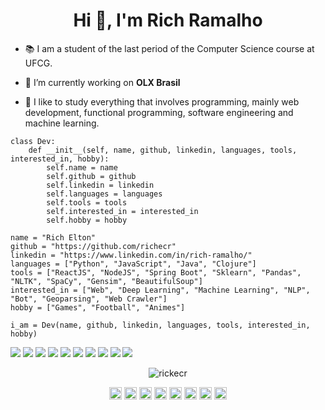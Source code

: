 <h1 align="center">Hi 👋, I'm Rich Ramalho</h1>

- :books: I am a student of the last period of the Computer Science course at UFCG.

- 🔭 I’m currently working on **OLX Brasil**

- :seedling: I like to study everything that involves programming, mainly web development, functional programming, software engineering and machine learning.

```python3
class Dev:
    def __init__(self, name, github, linkedin, languages, tools, interested_in, hobby):
        self.name = name
        self.github = github
        self.linkedin = linkedin
        self.languages = languages
        self.tools = tools
        self.interested_in = interested_in
        self.hobby = hobby

name = "Rich Elton"
github = "https://github.com/richecr"
linkedin = "https://www.linkedin.com/in/rich-ramalho/"
languages = ["Python", "JavaScript", "Java", "Clojure"]
tools = ["ReactJS", "NodeJS", "Spring Boot", "Sklearn", "Pandas", "NLTK", "SpaCy", "Gensim", "BeautifulSoup"]
interested_in = ["Web", "Deep Learning", "Machine Learning", "NLP", "Bot", "Geoparsing", "Web Crawler"]
hobby = ["Games", "Football", "Animes"]

i_am = Dev(name, github, linkedin, languages, tools, interested_in, hobby)
```

![](https://img.shields.io/badge/Python-FFD43B?style=for-the-badge&logo=python&logoColor=darkgreen)
![](https://img.shields.io/badge/JavaScript-323330?style=for-the-badge&logo=javascript&logoColor=darkgreen)
![](https://img.shields.io/badge/TypeScript-007ACC?style=for-the-badge&logo=typescript&logoColor=darkgreen)
![](https://img.shields.io/badge/Java-ED8B00?style=for-the-badge&logo=java&logoColor=darkgreen)
![](https://img.shields.io/badge/Clojure-5881D8?style=for-the-badge&logo=clojure&logoColor=darkgreen)
![](https://img.shields.io/badge/PostgreSQL-316192?style=for-the-badge&logo=postgresql&logoColor=darkgreen)
![](https://img.shields.io/badge/MongoDB-4EA94B?style=for-the-badge&logo=mongodb&logoColor=darkgreen)
![](https://img.shields.io/badge/SQLite-07405E?style=for-the-badge&logo=sqlite&logoColor=darkgreen)
![](https://img.shields.io/badge/HTML5-E34F26?style=for-the-badge&logo=html5&logoColor=darkgreen)
![](https://img.shields.io/badge/CSS3-1572B6?style=for-the-badge&logo=css3&logoColor=darkgreen)

<p align="center">
    <img src="https://github-readme-stats.vercel.app/api?username=richecr&show_icons=true" alt="rickecr" />
</p>

<p align="center">
<a href="https://dev.to/rickecr" target="blank"><img align="center" src="https://cdn.jsdelivr.net/npm/simple-icons@3.0.1/icons/dev-dot-to.svg" alt="rickecr" height="20" width="20" /></a>
<a href="https://twitter.com/rickzinho_ecr" target="blank"><img align="center" src="https://cdn.jsdelivr.net/npm/simple-icons@3.0.1/icons/twitter.svg" alt="rickzinho_ecr" height="20" width="20" /></a>
<a href="https://linkedin.com/in/rich-ramalho" target="blank"><img align="center" src="https://cdn.jsdelivr.net/npm/simple-icons@3.0.1/icons/linkedin.svg" alt="rich-ramalho" height="20" width="20" /></a>
<a href="https://stackoverflow.com/users/13995829/rich-elton" target="blank"><img align="center" src="https://cdn.jsdelivr.net/npm/simple-icons@3.0.1/icons/stackoverflow.svg" alt="rich-elton" height="20" width="20" /></a>
<a href="https://codesandbox.io/u/richecr" target="blank"><img align="center" src="https://cdn.jsdelivr.net/npm/simple-icons@3.0.1/icons/codesandbox.svg" alt="richecr" height="20" width="20" /></a>
<a href="https://fb.com/rich.ramalho.9" target="blank"><img align="center" src="https://cdn.jsdelivr.net/npm/simple-icons@3.0.1/icons/facebook.svg" alt="rich.ramalho.9" height="20" width="20" /></a>
<a href="https://www.instagram.com/richecr.py/" target="blank"><img align="center" src="https://cdn.jsdelivr.net/npm/simple-icons@3.0.1/icons/instagram.svg" alt="richecr.py" height="20" width="20" /></a>
<a href="https://medium.com/@rickramalho" target="blank"><img align="center" src="https://cdn.jsdelivr.net/npm/simple-icons@3.0.1/icons/medium.svg" alt="@rickramalho" height="20" width="20" /></a>
</p>
